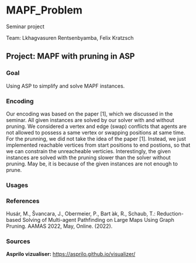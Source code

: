 # MAPF_Problem
Seminar project

Team: Lkhagvasuren Rentsenbyamba, Felix Kratzsch 
## Project: MAPF with pruning in ASP
### Goal
Using ASP to simplify and solve MAPF instances.

### Encoding
 Our encoding was based on the paper [1], which we discussed in the seminar. All given instances are solved by our solver with and without pruning. We considered a vertex and edge (swap) conflicts that agents are not allowed to possess a same vertex or swapping positions at same time. 
 For the prunning, we did not take the idea of the paper [1]. Instead, we just implemented reachable vertices from start positions to end postions, so that we can constrain the unreacheable verticies. Interestingly, the given instances are solved with the pruning slower than the solver without pruning. May be, it is because of the given instances are not enough to prune. 

### Usages

### References 
Husár, M., Švancara, J., Obermeier, P., Bart ́ak, R., Schaub, T.: Reduction-based
Solving of Multi-agent Pathfinding on Large Maps Using Graph Pruning. AAMAS
2022, May, Online. (2022).

### Sources
**Asprilo vizualiser:** https://asprilo.github.io/visualizer/
